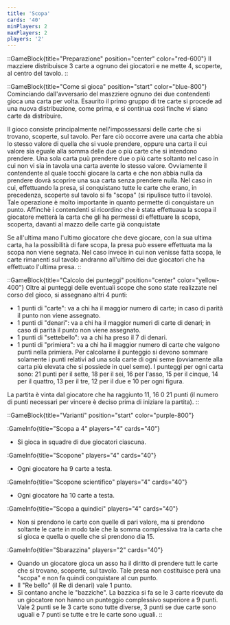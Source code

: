 ```yaml
---
title: 'Scopa'
cards: '40'
minPlayers: 2
maxPlayers: 2
players: '2'
---
```


::GameBlock{title="Preparazione" position="center" color="red-600"}
Il mazziere distribuisce 3 carte a ognuno dei giocatori e ne mette 4, scoperte, al centro del tavolo.
::

::GameBlock{title="Come si gioca" position="start" color="blue-800"}
Cominciando dall'avversario del maszziere ognuno  dei due contendenti gioca una carta per volta. Esaurito il primo gruppo di tre carte si procede ad una nuova distribuzione, come prima, e si continua così finche vi siano carte da distribuire.

Il gioco consiste principalmente nell'impossessarsi delle carte che si trovano, scoperte, sul tavolo. Per fare ciò occorre avere una carta che abbia lo stesso valore di quella che si vuole prendere, oppure una carta il cui valore sia eguale alla somma delle due o più carte che si intendono prendere. Una sola carta puù prendere due o più carte soltanto nel caso in cui non vi sia in tavola una carta avente lo stesso valore. Ovviamente il contendente al quale tocchi giocare la carta e che non abbia nulla da prendere dovrà scoprire una sua carta senza prendere nulla.
Nel caso in cui, effettuando la presa, si conquistano tutte le carte che erano, in precedenza, scoperte sul tavolo si fa "scopa" (si ripulisce tutto il tavolo). Tale operazione è molto importante in quanto permette di conquistare un punto. Affinchè i contendenti si ricordino che è stata effettuaua la scopa il giocatore metterà la carta che gli ha permessi di effettuare la scopa, scoperta, davanti al mazzo delle carte già conquistate

Se all'ultima mano l'ultimo giocatore che deve giocare, con la sua ultima carta, ha la possibilità di fare scopa, la presa può essere effettuata ma la scopa non viene segnata. Nel caso invece in cui non venisse fatta scopa, le carte rimanenti sul tavolo andranno all'ultimo dei due giocatori che ha effettuato l'ultima presa.
::

::GameBlock{title="Calcolo dei punteggi" position="center" color="yellow-400"}
Oltre ai punteggi delle eventuali scope che sono state realizzate nel corso del gioco, si assegnano altri 4 punti:
- 1 punti di "carte": va a chi ha il maggior numero di carte; in caso di parità il punto non viene assegnato.
- 1 punti di "denari": va a chi ha il maggior numeri di carte di denari; in caso di parità il punto non viene assegnato.
- 1 punti di "settebello": va a chi ha preso il 7 di denari.
- 1 punti di "primiera": va a chi ha il maggior numero di carte che valgono punti nella primiera. Per calcolarne il punteggio si devono sommare solamente i punti relativi ad una sola carte di ogni seme (ovviamente alla carta più elevata che si possiede in quel seme). I punteggi per ogni carta sono: 21 punti per il sette, 18 per il sei, 16 per l'asso, 15 per il cinque, 14 per il quattro, 13 per il tre, 12 per il due e 10 per ogni figura.

La partita è vinta dal giocatore che ha raggiunto 11, 16 0 21 punti (il numero di punti necessari per vincere è deciso prima di iniziare la partita).
::

::GameBlock{title="Varianti" position="start" color="purple-800"}

:GameInfo{title="Scopa a 4" players="4" cards="40"}

- Si gioca in squadre di due giocatori ciascuna.

:GameInfo{title="Scopone" players="4" cards="40"}

- Ogni giocatore ha 9 carte a testa.

:GameInfo{title="Scopone scientifico" players="4" cards="40"}

- Ogni giocatore ha 10 carte a testa.

:GameInfo{title="Scopa a quindici" players="4" cards="40"}

- Non si prendono le carte con quelle di pari valore, ma si prendono soltante le carte in modo tale che la somma complessiva tra la carta che si gioca e quella o quelle che si prendono dia 15.

:GameInfo{title="Sbarazzina" players="2" cards="40"}

- Quando un giocatore gioca un asso ha il diritto di prendere tutt le carte che si trovano, scoperte, sul tavolo. Tale presa non costituisce perà una "scopa" e non fa quindi conquistare al cun punto.
- Il "Re bello" (il Re di denari) vale 1 punto.
- Si contano anche le "bazziche". La bazzica si fa se le 3 carte ricevute da un giocatore non hanno un punteggio complessivo superiore a 9 punti. Vale 2 punti se le 3 carte sono tutte diverse, 3 punti se due carte sono uguali e 7 punti se tutte e tre le carte sono uguali.
::
